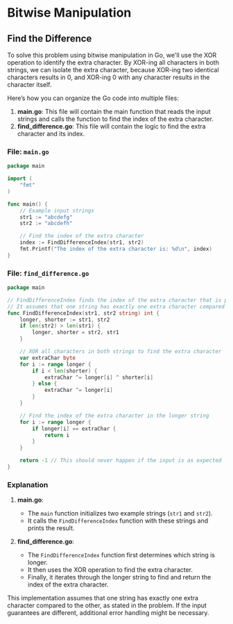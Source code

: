 # Bitwise Manipulation

## Find the Difference

To solve this problem using bitwise manipulation in Go, we'll use the XOR operation to identify the extra character. By XOR-ing all characters in both strings, we can isolate the extra character, because XOR-ing two identical characters results in 0, and XOR-ing 0 with any character results in the character itself.

Here’s how you can organize the Go code into multiple files:

1. **main.go**: This file will contain the main function that reads the input strings and calls the function to find the index of the extra character.
2. **find_difference.go**: This file will contain the logic to find the extra character and its index.

### File: `main.go`

```go
package main

import (
	"fmt"
)

func main() {
	// Example input strings
	str1 := "abcdefg"
	str2 := "abcdefh"

	// Find the index of the extra character
	index := FindDifferenceIndex(str1, str2)
	fmt.Printf("The index of the extra character is: %d\n", index)
}
```

### File: `find_difference.go`

```go
package main

// FindDifferenceIndex finds the index of the extra character that is present in only one of the strings.
// It assumes that one string has exactly one extra character compared to the other.
func FindDifferenceIndex(str1, str2 string) int {
	longer, shorter := str1, str2
	if len(str2) > len(str1) {
		longer, shorter = str2, str1
	}

	// XOR all characters in both strings to find the extra character
	var extraChar byte
	for i := range longer {
		if i < len(shorter) {
			extraChar ^= longer[i] ^ shorter[i]
		} else {
			extraChar ^= longer[i]
		}
	}

	// Find the index of the extra character in the longer string
	for i := range longer {
		if longer[i] == extraChar {
			return i
		}
	}

	return -1 // This should never happen if the input is as expected
}
```

### Explanation

1. **main.go**:

   - The `main` function initializes two example strings (`str1` and `str2`).
   - It calls the `FindDifferenceIndex` function with these strings and prints the result.

2. **find_difference.go**:
   - The `FindDifferenceIndex` function first determines which string is longer.
   - It then uses the XOR operation to find the extra character.
   - Finally, it iterates through the longer string to find and return the index of the extra character.

This implementation assumes that one string has exactly one extra character compared to the other, as stated in the problem. If the input guarantees are different, additional error handling might be necessary.
